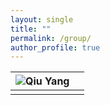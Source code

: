 ```yaml
---
layout: single
title: ""
permalink: /group/
author_profile: true
---
```


|      ![Qiu Yang](QiuYang_zoom.jpg)      |                      |
|------------|----------------------| 
|            |                      |

